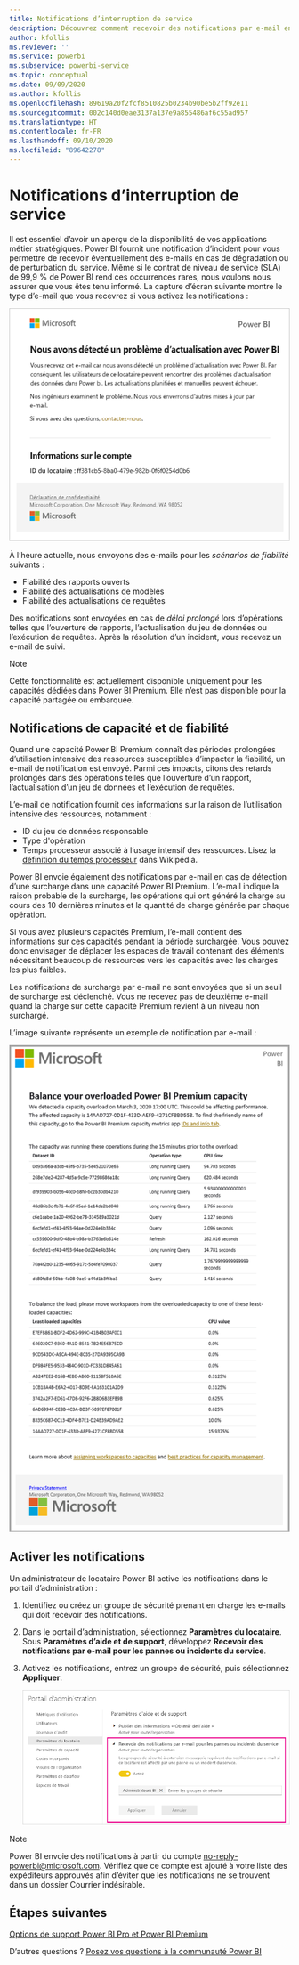 ```yaml
---
title: Notifications d’interruption de service
description: Découvrez comment recevoir des notifications par e-mail en cas de perturbation ou de dégradation du service Power BI.
author: kfollis
ms.reviewer: ''
ms.service: powerbi
ms.subservice: powerbi-service
ms.topic: conceptual
ms.date: 09/09/2020
ms.author: kfollis
ms.openlocfilehash: 89619a20f2fcf8510825b0234b90be5b2ff92e11
ms.sourcegitcommit: 002c140d0eae3137a137e9a855486af6c55ad957
ms.translationtype: HT
ms.contentlocale: fr-FR
ms.lasthandoff: 09/10/2020
ms.locfileid: "89642278"
---
```

# <a name="service-interruption-notifications"></a>Notifications d’interruption de service

Il est essentiel d’avoir un aperçu de la disponibilité de vos applications métier stratégiques. Power BI fournit une notification d’incident pour vous permettre de recevoir éventuellement des e-mails en cas de dégradation ou de perturbation du service. Même si le contrat de niveau de service (SLA) de 99,9 % de Power BI rend ces occurrences rares, nous voulons nous assurer que vous êtes tenu informé. La capture d’écran suivante montre le type d’e-mail que vous recevrez si vous activez les notifications :

![Actualiser l’e-mail de notification](media/service-interruption-notifications/refresh-notification-email.png)

À l’heure actuelle, nous envoyons des e-mails pour les _scénarios de fiabilité_ suivants :

- Fiabilité des rapports ouverts
- Fiabilité des actualisations de modèles
- Fiabilité des actualisations de requêtes

Des notifications sont envoyées en cas de _délai prolongé_ lors d’opérations telles que l’ouverture de rapports, l’actualisation du jeu de données ou l’exécution de requêtes. Après la résolution d’un incident, vous recevez un e-mail de suivi.

> [!NOTE]
> Cette fonctionnalité est actuellement disponible uniquement pour les capacités dédiées dans Power BI Premium. Elle n’est pas disponible pour la capacité partagée ou embarquée.

## <a name="capacity-and-reliability-notifications"></a>Notifications de capacité et de fiabilité

Quand une capacité Power BI Premium connaît des périodes prolongées d’utilisation intensive des ressources susceptibles d’impacter la fiabilité, un e-mail de notification est envoyé. Parmi ces impacts, citons des retards prolongés dans des opérations telles que l’ouverture d’un rapport, l’actualisation d’un jeu de données et l’exécution de requêtes. 

L’e-mail de notification fournit des informations sur la raison de l’utilisation intensive des ressources, notamment :

* ID du jeu de données responsable
* Type d'opération
* Temps processeur associé à l’usage intensif des ressources. Lisez la [définition du temps processeur](https://wikipedia.org/wiki/CPU_time) dans Wikipédia.

Power BI envoie également des notifications par e-mail en cas de détection d’une surcharge dans une capacité Power BI Premium. L’e-mail indique la raison probable de la surcharge, les opérations qui ont généré la charge au cours des 10 dernières minutes et la quantité de charge générée par chaque opération. 


Si vous avez plusieurs capacités Premium, l’e-mail contient des informations sur ces capacités pendant la période surchargée. Vous pouvez donc envisager de déplacer les espaces de travail contenant des éléments nécessitant beaucoup de ressources vers les capacités avec les charges les plus faibles.

Les notifications de surcharge par e-mail ne sont envoyées que si un seuil de surcharge est déclenché. Vous ne recevez pas de deuxième e-mail quand la charge sur cette capacité Premium revient à un niveau non surchargé.

L’image suivante représente un exemple de notification par e-mail :

![e-mail de notification de capacité surchargée](media/service-interruption-notifications/refresh-notification-email-2.png)


## <a name="enable-notifications"></a>Activer les notifications

Un administrateur de locataire Power BI active les notifications dans le portail d’administration :

1. Identifiez ou créez un groupe de sécurité prenant en charge les e-mails qui doit recevoir des notifications.

1. Dans le portail d’administration, sélectionnez **Paramètres du locataire**. Sous **Paramètres d’aide et de support**, développez **Recevoir des notifications par e-mail pour les pannes ou incidents du service**.

1. Activez les notifications, entrez un groupe de sécurité, puis sélectionnez **Appliquer**.

    ![Activer les notifications de service](media/service-interruption-notifications/enable-notifications.png)

> [!NOTE]
> Power BI envoie des notifications à partir du compte no-reply-powerbi@microsoft.com. Vérifiez que ce compte est ajouté à votre liste des expéditeurs approuvés afin d’éviter que les notifications ne se trouvent dans un dossier Courrier indésirable.

## <a name="next-steps"></a>Étapes suivantes

[Options de support Power BI Pro et Power BI Premium](service-support-options.md)

D’autres questions ? [Posez vos questions à la communauté Power BI](https://community.powerbi.com/)
